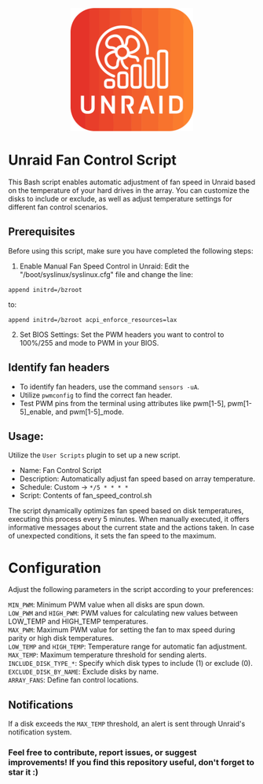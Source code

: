 <div align="center">
  <img src="extras/logo.png" width="250" alt="logo">
</div>


# Unraid Fan Control Script
This Bash script enables automatic adjustment of fan speed in Unraid based on the temperature of your hard drives in the array. You can customize the disks to include or exclude, as well as adjust temperature settings for different fan control scenarios.


## Prerequisites

Before using this script, make sure you have completed the following steps:

1. Enable Manual Fan Speed Control in Unraid:
Edit the "/boot/syslinux/syslinux.cfg" file and change the line:
```
append initrd=/bzroot
```
to:
```
append initrd=/bzroot acpi_enforce_resources=lax
```
2. Set BIOS Settings:
Set the PWM headers you want to control to 100%/255 and mode to PWM in your BIOS.


## Identify fan headers
* To identify fan headers, use the command `sensors -uA`.
* Utilize `pwmconfig` to find the correct fan header.
* Test PWM pins from the terminal using attributes like pwm[1-5], pwm[1-5]_enable, and pwm[1-5]_mode.


## Usage:

Utilize the `User Scripts` plugin to set up a new script.

* Name: Fan Control Script
* Description: Automatically adjust fan speed based on array temperature.
* Schedule: Custom -> `*/5 * * * *`
* Script: Contents of fan_speed_control.sh

The script dynamically optimizes fan speed based on disk temperatures, executing this process every 5 minutes. When manually executed, it offers informative messages about the current state and the actions taken. In case of unexpected conditions, it sets the fan speed to the maximum.


# Configuration

Adjust the following parameters in the script according to your preferences:

`MIN_PWM`: Minimum PWM value when all disks are spun down.  
`LOW_PWM` and `HIGH_PWM`: PWM values for calculating new values between LOW_TEMP and HIGH_TEMP temperatures.  
`MAX_PWM`: Maximum PWM value for setting the fan to max speed during parity or high disk temperatures.  
`LOW_TEMP` and `HIGH_TEMP`: Temperature range for automatic fan adjustment.  
`MAX_TEMP`: Maximum temperature threshold for sending alerts.  
`INCLUDE_DISK_TYPE_*`: Specify which disk types to include (1) or exclude (0).  
`EXCLUDE_DISK_BY_NAME`: Exclude disks by name.  
`ARRAY_FANS`: Define fan control locations.  


## Notifications
If a disk exceeds the `MAX_TEMP` threshold, an alert is sent through Unraid's notification system.


### Feel free to contribute, report issues, or suggest improvements! If you find this repository useful, don't forget to star it :)

